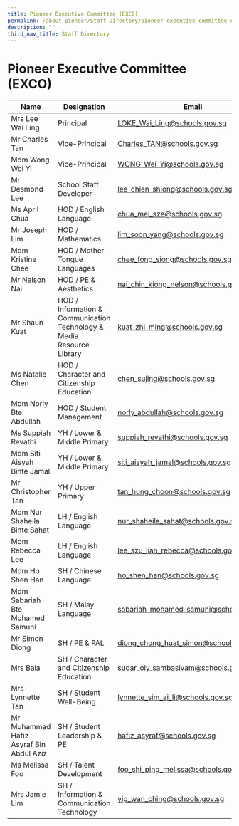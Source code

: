 ```yaml
---
title: Pioneer Executive Committee (EXCO)
permalink: /about-pioneer/Staff-Directory/pioneer-executive-committee-exco/
description: ""
third_nav_title: Staff Directory
---
```

# Pioneer Executive Committee (EXCO)

| Name                             | Designation                                                           | Email                                    |
|----------------------------------|---------------------------------------------------------------|------------------------------------------|
| Mrs Lee Wai Ling                 | Principal                                                             | LOKE_Wai_Ling@schools.gov.sg             |
| Mr Charles Tan                   | Vice-Principal                                                        | Charles_TAN@schools.gov.sg               |
| Mdm Wong Wei Yi                  | Vice-Principal                                                        | WONG_Wei_Yi@schools.gov.sg               |
| Mr Desmond Lee                   | School Staff Developer                                                | lee_chien_shiong@schools.gov.sg          |
| Ms April Chua                    | HOD / English Language                                                | chua_mei_sze@schools.gov.sg              |
| Mr Joseph Lim                    | HOD / Mathematics                                                     | lim_soon_yang@schools.gov.sg             |
| Mdm Kristine Chee                | HOD / Mother Tongue Languages                                         | chee_fong_siong@schools.gov.sg           |
| Mr Nelson Nai                    | HOD / PE & Aesthetics                                                 | nai_chin_kiong_nelson@schools.gov.sg     |
| Mr Shaun Kuat                    | HOD / Information & Communication Technology & Media Resource Library | kuat_zhi_ming@schools.gov.sg             |
| Ms Natalie Chen                  | HOD / Character and Citizenship Education                             | chen_sujing@schools.gov.sg               |
| Mdm Norly Bte Abdullah           | HOD / Student Management                                              | norly_abdullah@schools.gov.sg            |
| Ms Suppiah Revathi               | YH / Lower & Middle Primary                                           | suppiah_revathi@schools.gov.sg           |
| Mdm Siti Aisyah Binte Jamal      | YH / Lower & Middle Primary                                           | siti_aisyah_jamal@schools.gov.sg         |
| Mr Christopher Tan               | YH / Upper Primary                                                    | tan_hung_choon@schools.gov.sg            |
| Mdm Nur Shaheila Binte Sahat     | LH / English Language                                                 | nur_shaheila_sahat@schools.gov.sg        |
| Mdm Rebecca Lee                  | LH / English Language                                                 | lee_szu_lian_rebecca@schools.gov.sg      |
| Mdm Ho Shen Han                  | SH / Chinese Language                                                 | ho_shen_han@schools.gov.sg               |
| Mdm Sabariah Bte Mohamed Samuni  | SH / Malay Language                                                   | sabariah_mohamed_samuni@schools.gov.sg   |
| Mr Simon Diong                   | SH / PE & PAL                                                         | diong_chong_huat_simon@schools.gov.sg    |
| Mrs Bala                         | SH / Character and Citizenship Education                              | sudar_oly_sambasivam@schools.gov.sg      |
| Mrs Lynnette Tan                 | SH / Student Well-Being                                               | lynnette_sim_ai_li@schools.gov.sg        |
| Mr Muhammad Hafiz Asyraf Bin Abdul Aziz | SH / Student Leadership & PE                                         | hafiz_asyraf@schools.gov.sg |
| Ms Melissa Foo                   | SH / Talent Development                                               | foo_shi_ping_melissa@schools.gov.sg      |
| Mrs Jamie Lim                    | SH / Information & Communication Technology                           | yip_wan_ching@schools.gov.sg             |